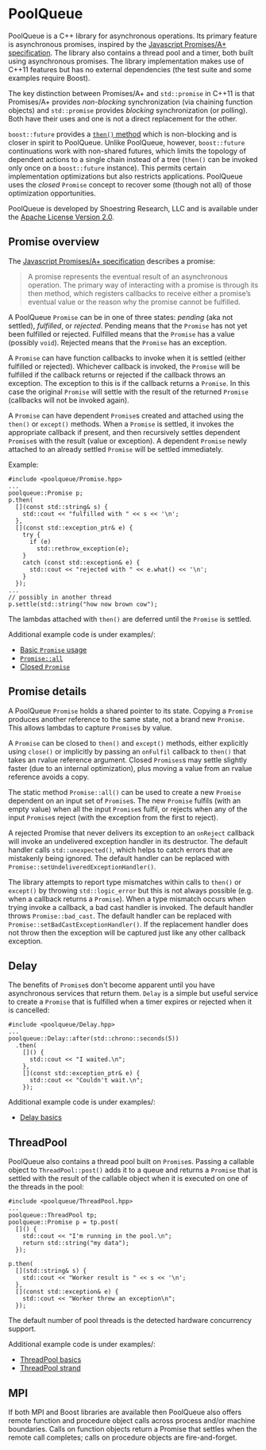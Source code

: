 # PoolQueue
PoolQueue is a C++ library for asynchronous operations. Its primary
feature is asynchronous promises, inspired by the [Javascript
Promises/A+ specification](https://promisesaplus.com/). The library
also contains a thread pool and a timer, both built using asynchronous
promises. The library implementation makes use of C++11 features but
has no external dependencies (the test suite and some examples require
Boost).

The key distinction between Promises/A+ and `std::promise` in C++11 is
that Promises/A+ provides *non-blocking* synchronization (via chaining
function objects) and `std::promise` provides *blocking*
synchronization (or polling). Both have their uses and one is not a
direct replacement for the other.

`boost::future` provides a
[`then()` method](http://www.boost.org/doc/libs/1_57_0/doc/html/thread/synchronization.html#thread.synchronization.futures.then)
which is non-blocking and is closer in spirit to PoolQueue. Unlike
PoolQueue, however, `boost::future` continuations work with non-shared
futures, which limits the topology of dependent actions to a single
chain instead of a tree (`then()` can be invoked only once on a
`boost::future` instance). This permits certain implementation
optimizations but also restricts applications. PoolQueue uses the
*closed* `Promise` concept to recover some (though not all) of those
optimization opportunities.

PoolQueue is developed by Shoestring Research, LLC and is available
under the [Apache License Version
2.0](http://www.apache.org/licenses/LICENSE-2.0).

## Promise overview
The [Javascript
Promises/A+ specification](https://promisesaplus.com/) describes a promise:

> A promise represents the eventual result of an asynchronous
> operation. The primary way of interacting with a promise is through
> its then method, which registers callbacks to receive either a
> promise’s eventual value or the reason why the promise cannot be
> fulfilled.

A PoolQueue `Promise` can be in one of three states: *pending* (aka
not settled), *fulfilled*, or *rejected*. Pending means that the
`Promise` has not yet been fulfilled or rejected. Fulfilled means that
the `Promise` has a value (possibly `void`). Rejected means that the
`Promise` has an exception.

A `Promise` can have function callbacks to invoke when it is settled
(either fulfilled or rejected). Whichever callback is invoked, the
`Promise` will be fulfilled if the callback returns or rejected if the
callback throws an exception. The exception to this is if the callback
returns a `Promise`. In this case the original `Promise` will settle
with the result of the returned `Promise` (callbacks will not be
invoked again).

A `Promise` can have dependent `Promise`s created and attached using
the `then()` or `except()` methods. When a `Promise` is settled, it
invokes the appropriate callback if present, and then recursively
settles dependent `Promise`s with the result (value or exception). A
dependent `Promise` newly attached to an already settled `Promise`
will be settled immediately.

Example:

    #include <poolqueue/Promise.hpp>
    ...
    poolqueue::Promise p;
    p.then(
      [](const std::string& s) {
        std::cout << "fulfilled with " << s << '\n';
      },
      [](const std::exception_ptr& e) {
        try {
          if (e)
            std::rethrow_exception(e);
        }
        catch (const std::exception& e) {
          std::cout << "rejected with " << e.what() << '\n';
        }
      });
    ...
    // possibly in another thread
    p.settle(std::string("how now brown cow");

The lambdas attached with `then()` are deferred until the `Promise` is
settled.

Additional example code is under examples/:

* [Basic `Promise` usage](https://github.com/rhashimoto/poolqueue/blob/master/examples/Promise_basics.cpp)
* [`Promise::all`](https://github.com/rhashimoto/poolqueue/blob/master/examples/Promise_all.cpp)
* [Closed `Promise`](https://github.com/rhashimoto/poolqueue/blob/master/examples/Promise_close.cpp)

## Promise details
A PoolQueue `Promise` holds a shared pointer to its state. Copying a
`Promise` produces another reference to the same state, not a brand
new `Promise`. This allows lambdas to capture `Promise`s by value.

A `Promise` can be closed to `then()` and `except()` methods, either
explicitly using `close()` or implicitly by passing an `onFulfil`
callback to `then()` that takes an rvalue reference argument. Closed
`Promises`s may settle slightly faster (due to an internal
optimization), plus moving a value from an rvalue reference avoids a
copy.

The static method `Promise::all()` can be used to create a new
`Promise` dependent on an input set of `Promise`s. The new `Promise`
fulfils (with an empty value) when all the input `Promise`s fulfil, or
rejects when any of the input `Promise`s reject (with the exception
from the first to reject).

A rejected Promise that never delivers its exception to an `onReject`
callback will invoke an undelivered exception handler in its
destructor. The default handler calls `std::unexpected()`, which helps
to catch errors that are mistakenly being ignored. The default handler
can be replaced with `Promise::setUndeliveredExceptionHandler()`.

The library attempts to report type mismatches within calls to
`then()` or `except()` by throwing `std::logic_error` but this is not
always possible (e.g. when a callback returns a `Promise`). When a
type mismatch occurs when trying invoke a callback, a bad cast handler
is invoked. The default handler throws `Promise::bad_cast`. The
default handler can be replaced with
`Promise::setBadCastExceptionHandler()`. If the replacement handler
does not throw then the exception will be captured just like any other
callback exception.

## Delay
The benefits of `Promise`s don't become apparent until you have
asynchronous services that return them. `Delay` is a simple but
useful service to create a `Promise` that is fulfilled when a timer
expires or rejected when it is cancelled:

    #include <poolqueue/Delay.hpp>
    ...
    poolqueue::Delay::after(std::chrono::seconds(5))
      .then(
        []() {
          std::cout << "I waited.\n";
        },
        [](const std::exception_ptr& e) {
          std::cout << "Couldn't wait.\n";
        });

Additional example code is under examples/:

* [Delay basics](https://github.com/rhashimoto/poolqueue/blob/master/examples/Delay_basics.cpp)

## ThreadPool
PoolQueue also contains a thread pool built on `Promise`s.  Passing a
callable object to `ThreadPool::post()` adds it to a queue and returns
a `Promise` that is settled with the result of the callable object
when it is executed on one of the threads in the pool:

    #include <poolqueue/ThreadPool.hpp>
    ...
    poolqueue::ThreadPool tp;
    poolqueue::Promise p = tp.post(
      []() {
        std::cout << "I'm running in the pool.\n";
        return std::string("my data");
      });
      
    p.then(
      [](std::string& s) {
        std::cout << "Worker result is " << s << '\n';
      },
      [](const std::exception& e) {
        std::cout << "Worker threw an exception\n";
      });

The default number of pool threads is the detected hardware
concurrency support.

Additional example code is under examples/:

* [ThreadPool basics](https://github.com/rhashimoto/poolqueue/blob/master/examples/ThreadPool_basics.cpp)
* [ThreadPool strand](https://github.com/rhashimoto/poolqueue/blob/master/examples/ThreadPool_strand.cpp)

## MPI
If both MPI and Boost libraries are available then PoolQueue also
offers remote function and procedure object calls across process
and/or machine boundaries. Calls on function objects return a
Promise that settles when the remote call completes; calls on
procedure objects are fire-and-forget.